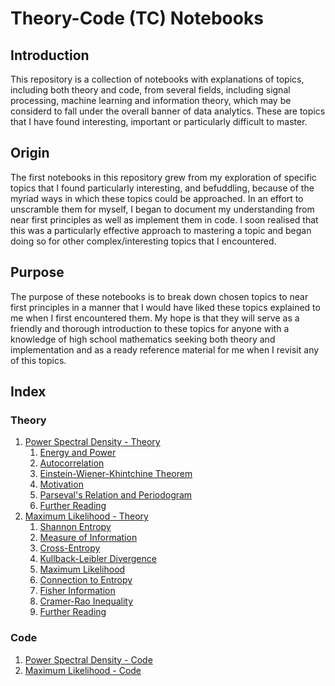 # Theory-Code (TC) Notebooks

## Introduction

This repository is a collection of notebooks with explanations of topics, including both theory and code, from several fields, including signal processing, machine learning and information theory, which may be considerd to fall under the overall banner of data analytics. These are topics that I have found interesting, important or particularly difficult to master.

## Origin

The first notebooks in this repository grew from my exploration of specific topics that I found particularly interesting, and befuddling, because of the myriad ways in which these topics could be approached. In an effort to unscramble them for myself, I began to document my understanding from near first principles as well as implement them in code. I soon realised that this was a particularly effective approach to mastering a topic and began doing so for other complex/interesting topics that I encountered.

## Purpose

The purpose of these notebooks is to break down chosen topics to near first principles in a manner that I would have liked these topics explained to me when I first encountered them. My hope is that they will serve as a friendly and thorough introduction to these topics for anyone with a knowledge of high school mathematics seeking both theory and implementation and as a ready reference material for me when I revisit any of this topics.

## Index

### Theory
1. [Power Spectral Density - Theory](Power%20Spectral%20Density%20-%20Theory.ipynb)
    1. [Energy and Power](Power%20Spectral%20Density%20-%20Theory.ipynb#Energy-and-Power)
    2. [Autocorrelation](Power%20Spectral%20Density%20-%20Theory.ipynb#Autocorrelation)
    3. [Einstein-Wiener-Khintchine Theorem](Power%20Spectral%20Density%20-%20Theory.ipynb#Einstein-Wiener-Khintchine-Theorem)
    4. [Motivation](Power%20Spectral%20Density%20-%20Theory.ipynb#Motivation)
    5. [Parseval's Relation and Periodogram](Power%20Spectral%20Density%20-%20Theory.ipynb#Parseval's-Relation-and-Periodogram)
    6. [Further Reading](Power%20Spectral%20Density%20-%20Theory.ipynb#References)
3. [Maximum Likelihood - Theory](Maximum%20Likelihood%20-%20Theory.ipynb)
    1. [Shannon Entropy](Maximum%20Likelihood%20-%20Theory.ipynb#Shannon-Entropy)
    2. [Measure of Information](Maximum%20Likelihood%20-%20Theory.ipynb#Entropy-as-a-Measure-of-Information)
    3. [Cross-Entropy](Maximum%20Likelihood%20-%20Theory.ipynb#Cross-Entropy)
    4. [Kullback-Leibler Divergence](Maximum%20Likelihood%20-%20Theory.ipynb#Kullback-Leibler-Divergence-(Relative-Entropy))
    5. [Maximum Likelihood](Maximum%20Likelihood%20-%20Theory.ipynb#Maximum-Likelihood)
    6. [Connection to Entropy](Maximum%20Likelihood%20-%20Theory.ipynb#Connecting-to-Entropy)
    7. [Fisher Information](Maximum%20Likelihood%20-%20Theory.ipynb#Fisher-Information)
    8. [Cramer-Rao Inequality](Maximum%20Likelihood%20-%20Theory.ipynb#Cramer-Rao-Inequality)
    9. [Further Reading](Maximum%20Likelihood%20-%20Theory.ipynb#References)

### Code

1. [Power Spectral Density - Code](Power%20Spectral%20Density%20-%20Code.ipynb)
4. [Maximum Likelihood - Code](Maximum%20Likelihood%20-%20Code.ipynb)
